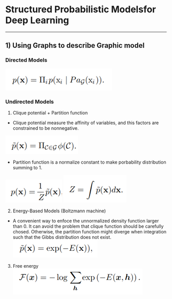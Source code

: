 #  Structured Probabilistic Modelsfor Deep Learning
***
## 1) Using Graphs to describe Graphic model
### Directed Models
   ![](https://github.com/changliu816/CV-paper-review/blob/master/photo/Screenshot%20from%202018-12-13%2010-52-04.png)
### Undirected Models
   1) Clique potential + Partition function  
   * Clique potential measure the affinity of variables, and this factors are constrained to be nonnegative.
   
   ![](https://github.com/changliu816/CV-paper-review/blob/master/photo/Screenshot%20from%202018-12-13%2010-58-39.png)
   * Partition function is a normalize constant to make porbability distribution summing to 1.
   
   ![](https://github.com/changliu816/CV-paper-review/blob/master/photo/Screenshot%20from%202018-12-13%2010-57-38.png)  ![](https://github.com/changliu816/CV-paper-review/blob/master/photo/Screenshot%20from%202018-12-13%2010-58-06.png)
   
   2) Energy-Based Models (Boltzmann machine)
   * A convenient way to enfoce the unnormalized density function larger than 0. It can avoid the problem that clique function should be carefully chosed. Otherwise, the partition function might diverge when integration such that the Gibbs distribution does not exist.   ![](https://github.com/changliu816/CV-paper-review/blob/master/photo/Screenshot%20from%202018-12-13%2010-58-57.png)
   
   3) Free energy
   ![](https://github.com/changliu816/CV-paper-review/blob/master/photo/Screenshot%20from%202018-12-13%2010-59-15.png)
